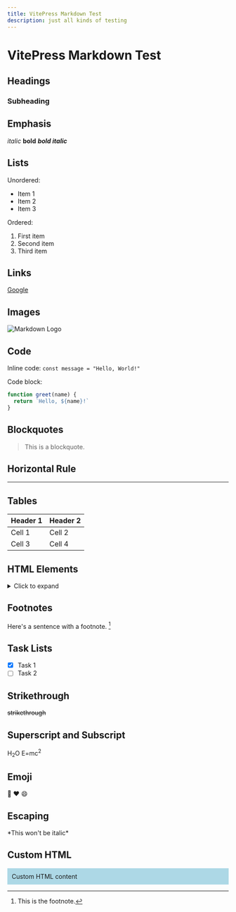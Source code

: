```yaml
---
title: VitePress Markdown Test
description: just all kinds of testing
---
```

# VitePress Markdown Test

## Headings

### Subheading

## Emphasis

*italic*
**bold**
***bold italic***

## Lists

Unordered:
- Item 1
- Item 2
- Item 3

Ordered:
1. First item
2. Second item
3. Third item

## Links

[Google](https://google.com)

## Images

![Markdown Logo](https://markdown-here.com/img/icon256.png)

## Code

Inline code: `const message = "Hello, World!"`

Code block:

```javascript
function greet(name) {
  return `Hello, ${name}!`
}
```
## Blockquotes

> This is a blockquote.

## Horizontal Rule

---

## Tables

| Header 1 | Header 2 |
| -------- | -------- |
| Cell 1   | Cell 2   |
| Cell 3   | Cell 4   |

## HTML Elements

<details>
  <summary>Click to expand</summary>
  This is hidden content.
</details>

## Footnotes

Here's a sentence with a footnote. [^1]

[^1]: This is the footnote.

## Task Lists

- [x] Task 1
- [ ] Task 2

## Strikethrough

~~strikethrough~~

## Superscript and Subscript

H<sub>2</sub>O
E=mc<sup>2</sup>

## Emoji

:rocket: :heart: :smile:

## Escaping

\*This won't be italic\*

## Custom HTML

<div style="background-color: lightblue; padding: 10px;">
  Custom HTML content
</div>
